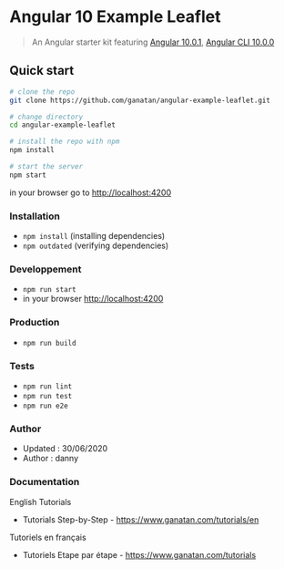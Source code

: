 # Angular 10 Example Leaflet

> An Angular starter kit featuring [Angular 10.0.1](https://angular.io), [Angular CLI 10.0.0](https://cli.angular.io/)


## Quick start

```bash
# clone the repo
git clone https://github.com/ganatan/angular-example-leaflet.git

# change directory
cd angular-example-leaflet

# install the repo with npm
npm install

# start the server
npm start

```
in your browser go to [http://localhost:4200](http://localhost:4200) 

### Installation
* `npm install` (installing dependencies)
* `npm outdated` (verifying dependencies)

### Developpement
* `npm run start`
* in your browser [http://localhost:4200](http://localhost:4200) 

### Production 
* `npm run build`

### Tests
* `npm run lint`
* `npm run test`
* `npm run e2e`

### Author
* Updated : 30/06/2020
* Author  : danny

### Documentation

English Tutorials
- Tutorials Step-by-Step - https://www.ganatan.com/tutorials/en

Tutoriels en français
- Tutoriels Etape par étape - https://www.ganatan.com/tutorials
